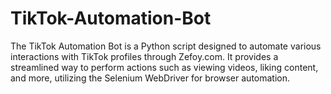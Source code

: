 # TikTok-Automation-Bot
The TikTok Automation Bot is a Python script designed to automate various interactions with TikTok profiles through Zefoy.com. It provides a streamlined way to perform actions such as viewing videos, liking content, and more, utilizing the Selenium WebDriver for browser automation.
